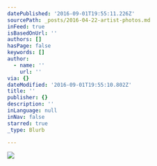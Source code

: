 ```yaml
---
datePublished: '2016-09-01T19:55:11.226Z'
sourcePath: _posts/2016-04-22-artist-photos.md
inFeed: true
isBasedOnUrl: ''
authors: []
hasPage: false
keywords: []
author:
  - name: ''
    url: ''
via: {}
dateModified: '2016-09-01T19:55:10.802Z'
title: ''
publisher: {}
description: ''
inLanguage: null
inNav: false
starred: true
_type: Blurb

---
```

![](https://imgflo.herokuapp.com/graph/2b2431f8e7ba7b0/02345119ff297a79bccb71bbd9b21bc7/croprotate.jpg?cropheight=3542&cropwidth=5122&degrees=0&input=https%3A%2F%2Fthe-grid-user-content.s3-us-west-2.amazonaws.com%2Fe3f558f3-d728-4fe0-9c0a-91d6633f17d1.jpg&x=0&y=0)